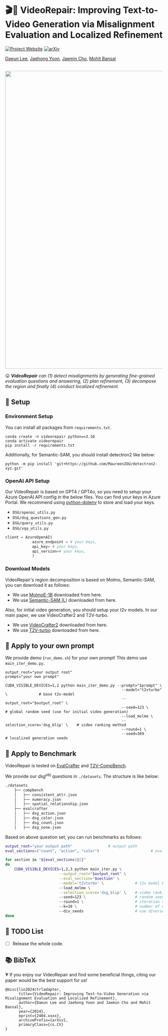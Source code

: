 # 🎬🎨 VideoRepair: Improving Text-to-Video Generation via Misalignment Evaluation and Localized Refinement 

[![Project Website](https://img.shields.io/badge/Project-Website-blue)](https://video-repair.github.io/)  [![arXiv](https://img.shields.io/badge/arXiv-2402.08712-b31b1b.svg)](https://arxiv.org/pdf/2411.xxxx.pdf)   

[Daeun Lee](https://daeunni.github.io/),
[Jaehong Yoon](https://jaehong31.github.io/),
[Jaemin Cho](https://j-min.io),
[Mohit Bansal](https://www.cs.unc.edu/~mbansal/)


<br>
<img width="950" src="image/teaser_final_verylarge_v2.gif"/>
<br>

😛 ***VideoRepair** can (1) detect misalignments by generating fine-grained evaluation questions and answering, (2) plan refinement, (3) decompose the region and finally (4) conduct localized refinement.* 

## 🔧 Setup

### Environment Setup 
You can install all packages from ```requirements.txt```. 
```shell
conda create -n videorepair python==3.10
conda activate videorepair
pip install -r requirements.txt 
```
Additionally, for Semantic-SAM, you should install detectron2 like below: 
```shell 
python -m pip install 'git+https://github.com/MaureenZOU/detectron2-xyz.git'
```

### OpenAI API Setup 
Our VideoRepair is based on GPT4 / GPT4o, so you need to setup your Azure OpenAI API config in the below files. 
You can find your keys in Azure Portal. We recommend using [python-dotenv](https://github.com/theskumar/python-dotenv) to store and load your keys.

- `DSG/openai_utils.py`
- `DSG/dsg_questions_gen.py`
- `DSG/query_utils.py`
- `DSG/vqa_utils.py`

```python
client = AzureOpenAI(
            azure_endpoint = # your keys,  
            api_key= # your keys,  
            api_version=# your keys,  
            )
```

### Download Models 
VideoRepair's region decomposition is based on Molmo, Semantic-SAM, you can download it as follows: 
- We use [MolmoE-1B](https://huggingface.co/allenai/MolmoE-1B-0924) downloaded from here.
- We use [Semantic-SAM (L)](https://github.com/UX-Decoder/Semantic-SAM?tab=readme-ov-file) downloaded from here.  

Also, for initial video generation, you should setup your t2v models. In our main paper, we use VideoCrafter2 and T2V-turbo. 
- We use [VideoCrafter2](https://github.com/AILab-CVC/VideoCrafter) downloaded from here.
- We use [T2V-turbo](https://github.com/Ji4chenLi/t2v-turbo?tab=readme-ov-file) downloaded from here. 




## 🎨 Apply to your own prompt  
We provide demo (`run_demo.sh`) for your own prompt! This demo use `main_iter_demo.py`. 
```shell
output_root="your output root"
prompt="your own prompt"

CUDA_VISIBLE_DEVICES=1,2 python main_iter_demo.py --prompt="$prompt" \
                                                    --model="t2vturbo" \              # base t2v-model 
                                                    --output_root="$output_root" \
                                                    --seed=123 \                      # global random seed (use for initial video generation) 
                                                    --load_molmo \            
                                                    --selection_score='dsg_blip' \    # video ranking method 
                                                    --round=1 \
                                                    --seed=369                        # localized generation seeds 
```

## 🌿 Apply to Benchmark 
VideoRepair is tested on [EvalCrafter](https://github.com/EvalCrafter/EvalCrafter) and [T2V-CompBench](https://github.com/KaiyueSun98/T2V-CompBench). 

We provide our $dsg^{obj}$ questions in `./datasets`. The structure is like below: 
```bash
./datasets
    ├── compbench
    │   ├── consistent_attr.json
    │   ├── numeracy.json
    │   ├── spatial_relationship.json
    ├── evalcrafter
    │   ├── dsg_action.json
    │   ├── dsg_color.json
    │   ├── dsg_count.json
    │   ├── dsg_none.json
```
Based on above question set, you can run benchmarks as follows: 
```bash
output_root="your output path"                # output path 
eval_sections=("count", "action", "color")                       # eval dimension for each benchmark (e.g., count, )

for section in "${eval_sections[@]}"
do
    CUDA_VISIBLE_DEVICES=1,2,3 python main_iter.py \
                        --output_root="$output_root" \
                        --eval_section="$section" \
                        --model='t2vturbo' \              # t2v model backbone 
                        --load_molmo \
                        --selection_score='dsg_blip' \    # video ranking metric 
                        --seed=123 \                      # random seed 
                        --round=1 \                       # iteration round 
                        --k=10 \                          # number of video candidates 
                        --div_seeds                       # use diverse seed per iterative rounds. 
done
```


## 📝 TODO List
- [ ] Release the whole code.


## 📚 BibTeX

💗 If you enjoy our VideoRepair and find some beneficial things, citing our paper would be the best support for us! 

```
@misc{lin2024ctrladapter,
      title={VideoRepair: Improving Text-to-Video Generation via Misalignment Evaluation and Localized Refinement}, 
      author={Daeun Lee and Jaehong Yoon and Jaemin Cho and Mohit Bansal},
      year={2024},
      eprint={2404.xxxx},
      archivePrefix={arXiv},
      primaryClass={cs.CV}
}
```


